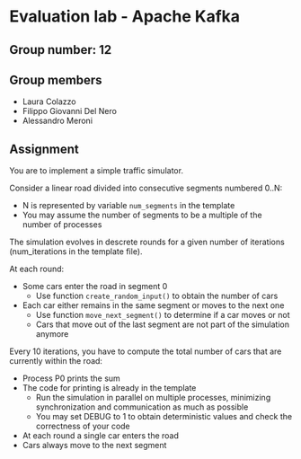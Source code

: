# Evaluation lab - Apache Kafka
## Group number: 12

## Group members

- Laura Colazzo
- Filippo Giovanni Del Nero
- Alessandro Meroni


## Assignment 

You are to implement a simple traffic simulator.

Consider a linear road divided into consecutive
segments numbered 0..N:
- N is represented by variable `num_segments` in the template
- You may assume the number of segments to be a multiple of the number of processes

The simulation evolves in descrete rounds for a given number of iterations (num_iterations in the template file).

At each round:
- Some cars enter the road in segment 0
	- Use function `create_random_input()` to obtain the number of cars
- Each car either remains in the same segment or moves to the next one
	- Use function `move_next_segment()` to determine if a car moves or not
	- Cars that move out of the last segment are not part of the simulation anymore

Every 10 iterations, you have to compute the total number of cars that are currently within the road:
- Process P0 prints the sum
- The code for printing is already in the template
	- Run the simulation in parallel on multiple processes, minimizing synchronization and communication as much as possible
	- You may set DEBUG to 1 to obtain deterministic values and check the correctness of your code
- At each round a single car enters the road
- Cars always move to the next segment
